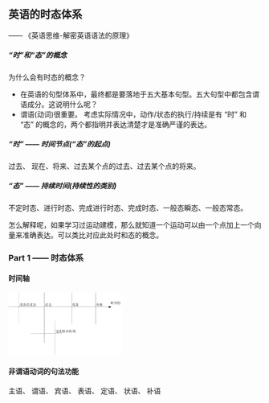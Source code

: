 ## 英语的时态体系
—— 《英语思维-解密英语语法的原理》

##### “时”和“态”的概念
为什么会有时态的概念？
* 在英语的句型体系中，最终都是要落地于五大基本句型。五大句型中都包含谓语成分。这说明什么呢？
* 谓语(动词)很重要。 考虑实际情况中，动作/状态的执行/持续是有 “时” 和 “态” 的概念的，两个都指明并表达清楚才是准确严谨的表达。

##### “时” —— 时间节点(“态”的起点)
过去、 现在、将来、过去某个点的过去、过去某个点的将来。

##### “态” —— 持续时间(持续性的类别)
不定时态、进行时态、完成进行时态、完成时态、一般态瞬态、一般态常态。

怎么解释呢，如果学习过运动建模，那么就知道一个运动可以由一个点加上一个向量来准确表达。可以类比对应此处时和态的概念。

### Part 1 —— 时态体系



#### 时间轴
<img src="../pics/timeline.jpg" width="45%">

#### 非谓语动词的句法功能
主语、 谓语、 宾语、 表语、 定语、 状语、 补语


